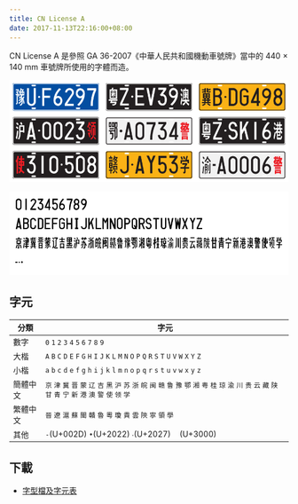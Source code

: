 ```yaml
---
title: CN License A
date: 2017-11-13T22:16:00+08:00
---
```


CN License A 是參照 GA 36-2007《中華人民共和國機動車號牌》當中的 440 × 140 mm 車號牌所使用的字體而造。

<!-- more -->

![CN License A 應用示範](demo.png)

![CN License A 字元示範](glyphs.png)

## 字元

分類 | 字元
-----|-----
數字 | `0` `1` `2` `3` `4` `5` `6` `7` `8` `9`
大楷 | `A` `B` `C` `D` `E` `F` `G` `H` `I` `J` `K` `L` `M` `N` `O` `P` `Q` `R` `S` `T` `U` `V` `W` `X` `Y` `Z`
小楷 | `a` `b` `c` `d` `e` `f` `g` `h` `i` `j` `k` `l` `m` `n` `o` `p` `q` `r` `s` `t` `u` `v` `w` `x` `y` `z`
簡體中文 | `京` `津` `冀` `晋` `蒙` `辽` `吉` `黑` `沪` `苏` `浙` `皖` `闽` `赣` `鲁` `豫` `鄂` `湘` `粤` `桂` `琼` `渝` `川` `贵` `云` `藏` `陕` `甘` `青` `宁` `新` `港` `澳` `警` `使` `领` `学`
繁體中文 | `晉` `遼` `滬` `蘇` `閩` `贛` `魯` `粵` `瓊` `貴` `雲` `陝` `寧` `領` `學`
其他 | `-`(U+002D) `•`(U+2022) `‧`(U+2027) `　`(U+3000)

## 下載

- [字型檔及字元表](CNLicenseA.zip)
